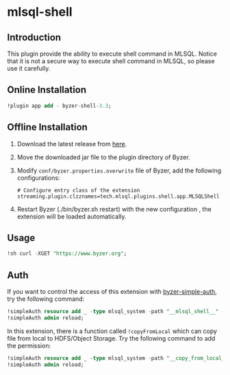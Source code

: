 # mlsql-shell

## Introduction

This plugin provide the ability to execute shell command in MLSQL.
Notice that it is not a secure way to execute shell command in MLSQL, so please use it carefully.

## Online Installation

```sql
!plugin app add - byzer-shell-3.3;
```

## Offline Installation

1. Download the latest release
   from [here](http://store.mlsql.tech/run?action=downloadPlugin&pluginType=MLSQL_PLUGIN&pluginName=mlsql-shell-3.3&version=0.1.0-SNAPSHOT).
2. Move the downloaded jar file to the plugin directory of Byzer.
3. Modify `conf/byzer.properties.overwrite` file of Byzer, add the following configurations:

   ```properties
   # Configure entry class of the extension 
   streaming.plugin.clzznames=tech.mlsql.plugins.shell.app.MLSQLShell 
   ```

4. Restart Byzer (./bin/byzer.sh restart) with the new configuration , the extension will be loaded automatically.

## Usage

```sql
!sh curl -XGET "https://www.byzer.org";
```

## Auth 


If you want to control the access of this extension with [byzer-simple-auth](byzer-simple-auth),
try the following command:

```sql
!simpleAuth resource add _ -type mlsql_system -path "__mlsql_shell__" -allows allwefantasy;
!simpleAuth admin reload;
```

In this extension, there is a function called `!copyFromLocal` which can copy file from local to HDFS/Object Storage.
Try the following command to add the permission:

```sql
!simpleAuth resource add _ -type mlsql_system -path "__copy_from_local__" -allows allwefantasy;
!simpleAuth admin reload;
```











